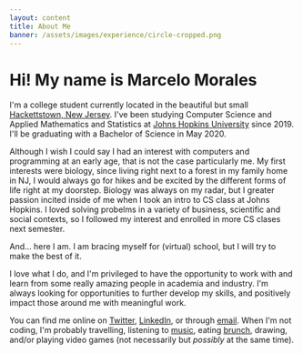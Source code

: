 ```yaml
---
layout: content
title: About Me
banner: /assets/images/experience/circle-cropped.png
---
```

# Hi! My name is Marcelo Morales

I'm a college student currently located in the beautiful but small  <a href="https://www.google.com/maps/place/Hackettstown,+NJ+07840/@40.855332,-74.843694,14z/data=!3m1!4b1!4m5!3m4!1s0x89c3830a6cbf6f6b:0x6cfe40eae1601732!8m2!3d40.8539879!4d-74.8290555">Hackettstown, New Jersey</a>. I've been studying Computer Science and Applied Mathematics and Statistics at <a href="https://www.jhu.edu/">Johns Hopkins University</a> since 2019. I'll be graduating with a Bachelor of Science in May 2020.

Although I wish I could say I had an interest with computers and programming at an early age, that is not the case particularly me. My first interests were biology, since living right next to a forest in my family home in NJ, I would always go for hikes and be excited by the different forms of life right at my doorstep. Biology was always on my radar, but I greater passion incited inside of me when I took an intro to CS class at Johns Hopkins. I loved solving probelms in a variety of business, scientific and social contexts, so I followed my interest and enrolled in more CS clases next semester.

And... here I am. I am bracing myself for (virtual) school, but I will try to make the best of it. 

I love what I do, and I'm privileged to have the opportunity to work with and learn from some really amazing people in academia and industry. I'm always looking for opportunities to further develop my skills, and positively impact those around me with meaningful work.

You can find me online on <a href="https://twitter.com/kristenkwng">Twitter</a>, <a href="https://www.linkedin.com/in/kristenkwong/">LinkedIn</a>, or through <a href="mailto:kristenkwong@gmail.com">email</a>. When I'm not coding, I'm probably travelling, listening to <a href="https://itunes.apple.com/us/album/spider-man-into-spider-verse-soundtrack-from-inspired/1445949265">music</a>, eating <a href="https://www.instagram.com/kristenvsfood/">brunch</a>, drawing, and/or playing video games (not necessarily but *possibly* at the same time).




